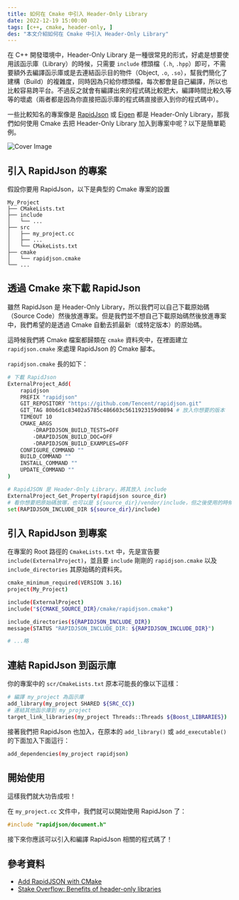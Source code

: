 ```yaml
---
title: 如何在 Cmake 中引入 Header-Only Library
date: 2022-12-19 15:00:00
tags: [c++, cmake, header-only, ]
des: "本文介紹如何在 Cmake 中引入 Header-Only Library"
---
```


在 C++ 開發環境中，Header-Only Library 是一種很常見的形式，好處是想要使用該函示庫（Library）的時候，只需要 `include` 標頭檔（`.h`, `.hpp`）即可，不需要額外去編譯函示庫或是去連結函示目的物件（Object, `.o`, `.so`），幫我們簡化了建構（Build）的複雜度，同時因為只給你標頭檔，每次都會是自己編譯，所以也比較容易跨平台。不過反之就會有編譯出來的程式碼比較肥大，編譯時間比較久等等的壞處（兩者都是因為你直接把函示庫的程式碼直接嵌入到你的程式碼中）。

一些比較知名的專案像是 [RapidJson](https://github.com/Tencent/rapidjson) 或 [Eigen](https://eigen.tuxfamily.org/dox/GettingStarted.html) 都是 Header-Only Library，那我們如何使用 Cmake 去把 Header-Only Library 加入到專案中呢？以下是簡單範例。

![Cover Image](https://user-images.githubusercontent.com/18013815/208432889-84323b86-e97e-4a74-9cc7-87c299045d5a.png)

## 引入 RapidJson 的專案

假設你要用 RapidJson，以下是典型的 Cmake 專案的設置

```log
My_Project
├── CMakeLists.txt
├── include
│   └── ...
├── src
│   ├── my_project.cc
│   ├── ...
│   └── CMakeLists.txt
├── cmake
│   └── rapidjson.cmake
└── ...
```

## 透過 Cmake 來下載 RapidJson

雖然 RapidJson 是 Header-Only Library，所以我們可以自己下載原始碼（Source Code）然後放進專案。但是我們並不想自己下載原始碼然後放進專案中，我們希望的是透過 Cmake 自動去抓最新（或特定版本）的原始碼。

這時候我們將 Cmake 檔案都歸類在 `cmake` 資料夾中，在裡面建立 `rapidjson.cmake` 來處理 RapidJson 的 Cmake 腳本。

`rapidjson.cmake` 長的如下：

```bash
# 下載 RapidJson
ExternalProject_Add(
    rapidjson
    PREFIX "rapidjson"
    GIT_REPOSITORY "https://github.com/Tencent/rapidjson.git"
    GIT_TAG 80b6d1c83402a5785c486603c5611923159d0894 # 放入你想要的版本
    TIMEOUT 10
    CMAKE_ARGS
        -DRAPIDJSON_BUILD_TESTS=OFF
        -DRAPIDJSON_BUILD_DOC=OFF
        -DRAPIDJSON_BUILD_EXAMPLES=OFF
    CONFIGURE_COMMAND ""
    BUILD_COMMAND ""
    INSTALL_COMMAND ""
    UPDATE_COMMAND ""
)

# RapidJSON 是 Header-Only Library，將其放入 include
ExternalProject_Get_Property(rapidjson source_dir)
# 看你想要把原始碼放哪，也可以是 ${source_dir}/vendor/include，但之後使用的時候要注意路徑
set(RAPIDJSON_INCLUDE_DIR ${source_dir}/include)
```

## 引入 RapidJson 到專案

在專案的 Root 路徑的 `CmakeLists.txt` 中，先是宣告要 `include(ExternalProject)`，並且要 `include` 剛剛的 `rapidjson.cmake`  以及 `include_directories` 其原始碼的資料夾。

```bash
cmake_minimum_required(VERSION 3.16)
project(My_Project)

include(ExternalProject)
include("${CMAKE_SOURCE_DIR}/cmake/rapidjson.cmake")

include_directories(${RAPIDJSON_INCLUDE_DIR})
message(STATUS "RAPIDJSON_INCLUDE_DIR: ${RAPIDJSON_INCLUDE_DIR}")

# ...略
```

## 連結 RapidJson 到函示庫

你的專案中的 `scr/CmakeLists.txt` 原本可能長的像以下這樣：

```bash
# 編譯 my_project 為函示庫
add_library(my_project SHARED ${SRC_CC})
# 連結其他函示庫到 my_project
target_link_libraries(my_project Threads::Threads ${Boost_LIBRARIES})
```

接著我們把 RapidJson 也加入，在原本的 `add_library()` 或 `add_executable()` 的下面加入下面這行：

```bash
add_dependencies(my_project rapidjson)
```

## 開始使用

這樣我們就大功告成啦！

在 `my_project.cc` 文件中，我們就可以開始使用 RapidJson 了：

```cpp
#include "rapidjson/document.h"
```

接下來你應該可以引入和編譯 RapidJson 相關的程式碼了！

## 參考資料

- [Add RapidJSON with CMake](https://www.jibbow.com/posts/rapidjson-cmake/)
- [Stake Overflow: Benefits of header-only libraries](https://stackoverflow.com/questions/12671383/benefits-of-header-only-libraries)
